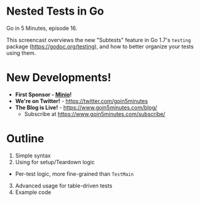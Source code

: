 # Nested Tests in Go

Go in 5 Minutes, episode 16.

This screencast overviews the new "Subtests" feature in Go 1.7's `testing` package (https://godoc.org/testing), and how to better organize your tests using them.

# New Developments!

- __First Sponsor - [Minio](https://minio.io)!__
- __We're on Twitter!__ - https://twitter.com/goin5minutes
- __The Blog is Live!__ - https://www.goin5minutes.com/blog/
  - Subscribe at https://www.goin5minutes.com/subscribe/

# Outline

1. Simple syntax
2. Using for setup/Teardown logic
  - Per-test logic, more fine-grained than `TestMain`
3. Advanced usage for table-driven tests
4. Example code
